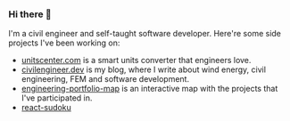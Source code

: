 ### Hi there 👋
I'm a civil engineer and self-taught software developer. Here're some side projects I've been working on:
- [unitscenter.com](https://www.unitscenter.com/) is a smart units converter that engineers love.
- [civilengineer.dev](https://civilengineer.dev/) is my blog, where I write about wind energy, civil engineering, FEM and software development.
- [engineering-portfolio-map](https://daalgi.github.io/engineering-portfolio-map/) is an interactive map with the projects that I've participated in.
- [react-sudoku](https://daalgi.github.io/react-sudoku/)
